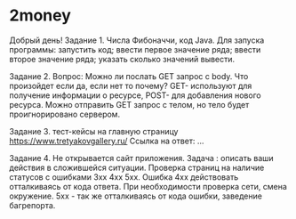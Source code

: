 # 2money
Добрый день!
Задание 1.
Числа Фибоначчи, код Java.
    Для запуска программы:
        запустить код;
        ввести первое значение ряда;
        ввести второе значение ряда;
        указать сколько значений вывести.
        
Задание 2. Вопрос: Можно ли послать GET запрос с body. Что произойдет если да, если нет то почему?
GET- используют для получение информации о ресурсе, POST- для добавления нового ресурса.
Можно отправить GET запрос с телом, но тело будет проигнорировано сервером.

Задание 3. тест-кейсы на главную страницу https://www.tretyakovgallery.ru/
Ссылка на ответ: ...

Задание 4. Не открывается сайт приложения. Задача : описать ваши действия в сложившейся ситуации.
Проверка страниц на наличие статусов с ошибками 3хх 4хх 5хх. Ошибка 4хх действовать отталкиваясь от кода ответа. При необходимости проверка сети, смена окружение. 5хх - так же отталкиваясь от кода ошибки, заведение багрепорта.
